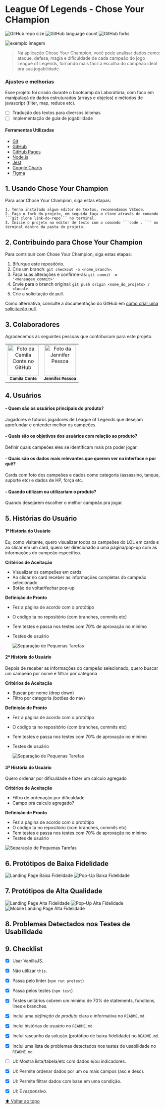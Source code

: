 # League Of Legends - Chose Your CHampion

<!---Esses são exemplos. Veja https://shields.io para outras pessoas ou para personalizar este conjunto de escudos. Você pode querer incluir dependências, status do projeto e informações de licença aqui--->

![GitHub repo size](https://img.shields.io/github/repo-size/iuricode/README-template?style=for-the-badge)
![GitHub language count](https://img.shields.io/github/languages/count/iuricode/README-template?style=for-the-badge)
![GitHub forks](https://img.shields.io/github/forks/iuricode/README-template?style=for-the-badge)

<img src="exemplo-image.png" alt="exemplo imagem">

> Na aplicação Chose Your Champion, você pode analisar dados como: ataque, defesa, magia e dificuldade de cada campeão do jogo League of Legends, tornando mais fácil a escolha do campeão ideal pra sua jogabilidade.

### Ajustes e melhorias

Esse projeto foi criado durante o bootcamp da Laboratória, com foco em manipulaçã de dados estruturados (arrays e objetos) e métodos de javascript (filter, map, reduce etc).

- [ ] Tradução dos textos para diversos idiomas
- [ ] Implementação de guia de jogabilidade

#### Ferramentas Utilizadas

- [Git](https://git-scm.com/)
- [GitHub](https://github.com/)
- [GitHub Pages](https://pages.github.com/)
- [Node.js](https://nodejs.org/)
- [Jest](https://jestjs.io/)
- [Google Charts](https://developers.google.com/chart/)
- [Figma](https://figma.com/)

## 1. Usando Chose Your Champion

Para usar Chose Your Champion, siga estas etapas:

```
1. Tenha instalado algum editor de textos, recomendamos VSCode.
2. Faça o fork do projeto, em seguida faça o clone através do comando ´´´git clone link-do-repo``` no terminal.
3. Inicie o projeto no editor de texto com o comando ```code . ``` no terminal dentro da pasta do projeto.
```


## 2. Contribuindo para Chose Your Champion
<!---Se o seu README for longo ou se você tiver algum processo ou etapas específicas que deseja que os contribuidores sigam, considere a criação de um arquivo CONTRIBUTING.md separado--->
Para contribuir com Chose Your Champion, siga estas etapas:

1. Bifurque este repositório.
2. Crie um branch: `git checkout -b <nome_branch>`.
3. Faça suas alterações e confirme-as: `git commit -m '<mensagem_commit>'`
4. Envie para o branch original: `git push origin <nome_do_projeto> / <local>`
5. Crie a solicitação de pull.

Como alternativa, consulte a documentação do GitHub em [como criar uma solicitação pull](https://help.github.com/en/github/collaborating-with-issues-and-pull-requests/creating-a-pull-request).

## 3. Colaboradores

Agradecemos às seguintes pessoas que contribuíram para este projeto:

<table>
  <tr>
    <td align="center">
      <a href="#">
        <img src="https://avatars.githubusercontent.com/u/83038134?v=4" width="100px;" alt="Foto da Camila Conte no GitHub"/><br>
        <sub>
          <b>Camila Conte</b>
        </sub>
      </a>
    </td>
    <td align="center">
      <a href="#">
        <img src="https://avatars.githubusercontent.com/u/83288893?v=4" width="100px;" alt="Foto da Jennifer Pessoa"/><br>
        <sub>
          <b>Jennifer Pessoa</b>
        </sub>
      </a>
    </td>
  </tr>
</table>

## 4. Usuários

#### - Quem são os usuários principais do produto?
  Jogadores e futuros jogadores de League of Legends que desejam aprofundar e entender melhor os campeões.

#### - Quais são os objetivos dos usuários com relação ao produto?
  Definir quais campeões eles se identificam mais pra poder jogar.

#### - Quais são os dados mais relevantes que querem ver na interface e por quê?
  Cards com foto dos campeões e dados como categoria (assassino, tanque, suporte etc) e dados de HP, força etc.

#### - Quando utilizam ou utilizariam o produto?
  Quando desejarem escolher o melhor campeão pra jogar.


## 5. Histórias do Usuário

#### **1ª História do Usuário**

Eu, como visitante, quero visualizar todos os campeões do LOL em cards e ao clicar em um card, quero ser direcionado a uma página/pop-up com as informações do campeão específico.

**Critérios de Aceitação**
- Visualizar os campeões em cards
- Ao clicar no card receber as informações completas do campeão selecionado
- Botão de voltar/fechar pop-up

**Definição de Pronto**
- Fez a página de acordo com o protótipo
- O código ta no repositório (com branches, commits etc)
- Tem testes e passa nos testes com 70% de aprovação no minimo
- Testes de usuário

    ![Separação de Pequenas Tarefas](https://s3-us-west-2.amazonaws.com/secure.notion-static.com/4eb3db39-64bb-41e3-984d-4b1868bb8791/WhatsApp_Image_2021-06-23_at_15.06.07.jpeg)

#### **2ª História do Usuário**

Depois de receber as informações do campeão selecionado, quero buscar um campeão por nome e filtrar por categoria

**Critérios de Aceitação**
- Buscar por nome (drop down)
- Filtro por categoria (botões do nav)

**Definição de Pronto**
- Fez a página de acordo com o protótipo
- O código ta no repositório (com branches, commits etc)
- Tem testes e passa nos testes com 70% de aprovação no minimo
- Testes de usuário

    ![Separação de Pequenas Tarefas](https://s3-us-west-2.amazonaws.com/secure.notion-static.com/87f163be-81a2-4148-98b2-62910c95ad78/WhatsApp_Image_2021-06-23_at_15.06.06.jpeg)

####  **3ª História do Usuário**

Quero ordenar por dificuldade e fazer um calculo agregado

**Critérios de Aceitação**
- Filtro de ordenação por dificuldade
- Campo pra calculo agregado?

**Definição de Pronto**
- Fez a página de acordo com o protótipo
- O código ta no repositório (com branches, commits etc)
- Tem testes e passa nos testes com 70% de aprovação no minimo
- Testes de usuário

![Separação de Pequenas Tarefas](https://s3-us-west-2.amazonaws.com/secure.notion-static.com/a9663d4b-aaeb-4100-8440-b97054c77d14/WhatsApp_Image_2021-06-23_at_15.06.07(1).jpeg)


## 6. Protótipos de Baixa Fidelidade
![Landing Page Baixa Fidelidade]("./src/img/landing-page-low-fidelity.jpeg")
![Pop-Up Baixa Fidelidade]("./src/img/popup-low-fidelity.jpeg)

## 7. Protótipos de Alta Qualidade
![Landing Page Alta Fidelidade]("./src/img/desktop-prototype.png/)
![Pop-Up Alta Fidelidade](./src/img/popup-preview.jpeg)
![Mobile Landing Page Alta Fidelidade]("./src/img/mobile-prototype.png")

## 8. Problemas Detectados nos Testes de Usabilidade



## 9. Checklist

- [x] Usar VanillaJS.
- [x] Não utilizar `this`.
- [x] Passa pelo linter (`npm run pretest`)
- [x] Passa pelos testes (`npm test`)
- [x] Testes unitários cobrem um mínimo de 70% de statements, functions, lines e branches.
- [x] Inclui uma _definição de produto_ clara e informativa no `README.md`.
- [x] Inclui histórias de usuário no `README.md`.
- [x] Inclui rascunho da solução (protótipo de baixa fidelidade) no `README.md`.
- [x] Inclui uma lista de problemas detectados nos testes de usabilidade no `README.md`.
- [ ] UI: Mostra lista/tabela/etc com dados e/ou indicadores.
- [x] UI: Permite ordenar dados por um ou mais campos (asc e desc).
- [x] UI: Permite filtrar dados com base em uma condição.
- [x] UI: É _responsivo_.


[⬆ Voltar ao topo](#nome-do-projeto)<br>